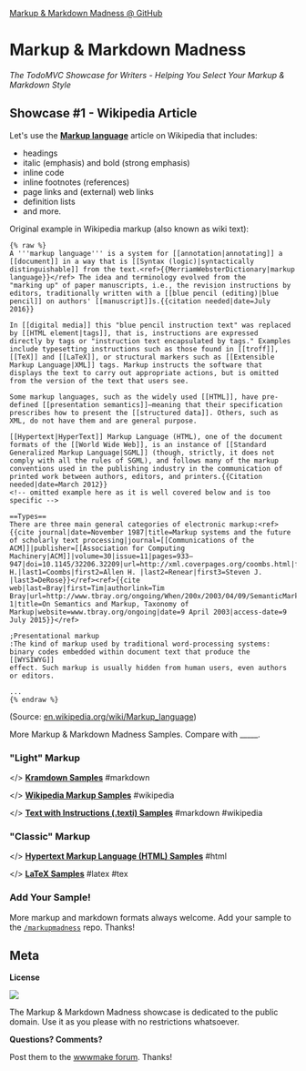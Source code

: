 [Markup & Markdown Madness @ GitHub](https://github.com/markupmadness)

# Markup & Markdown Madness 

_The TodoMVC Showcase for Writers - Helping You Select Your Markup & Markdown Style_


## Showcase #1 - Wikipedia Article 

Let's use the [**Markup language**](https://en.wikipedia.org/wiki/Markup_language) article on Wikipedia that includes:

- headings
- italic (emphasis) and bold (strong emphasis)
- inline code
- inline footnotes (references)
- page links and (external) web links
- definition lists
- and more.

Original example in Wikipedia markup (also known as wiki text):

``` text
{% raw %}
A '''markup language''' is a system for [[annotation|annotating]] a [[document]] in a way that is [[Syntax (logic)|syntactically
distinguishable]] from the text.<ref>{{MerriamWebsterDictionary|markup language}}</ref> The idea and terminology evolved from the
"marking up" of paper manuscripts, i.e., the revision instructions by editors, traditionally written with a [[blue pencil (editing)|blue
pencil]] on authors' [[manuscript]]s.{{citation needed|date=July 2016}}

In [[digital media]] this "blue pencil instruction text" was replaced by [[HTML element|tags]], that is, instructions are expressed
directly by tags or "instruction text encapsulated by tags." Examples include typesetting instructions such as those found in [[troff]],
[[TeX]] and [[LaTeX]], or structural markers such as [[Extensible Markup Language|XML]] tags. Markup instructs the software that
displays the text to carry out appropriate actions, but is omitted from the version of the text that users see.

Some markup languages, such as the widely used [[HTML]], have pre-defined [[presentation semantics]]—meaning that their specification
prescribes how to present the [[structured data]]. Others, such as XML, do not have them and are general purpose.

[[Hypertext|HyperText]] Markup Language (HTML), one of the document formats of the [[World Wide Web]], is an instance of [[Standard
Generalized Markup Language|SGML]] (though, strictly, it does not comply with all the rules of SGML), and follows many of the markup
conventions used in the publishing industry in the communication of printed work between authors, editors, and printers.{{Citation
needed|date=March 2012}}
<!-- omitted example here as it is well covered below and is too specific -->

==Types==
There are three main general categories of electronic markup:<ref>{{cite journal|date=November 1987|title=Markup systems and the future
of scholarly text processing|journal=[[Communications of the ACM]]|publisher=[[Association for Computing
Machinery|ACM]]|volume=30|issue=11|pages=933–947|doi=10.1145/32206.32209|url=http://xml.coverpages.org/coombs.html|first1=James
H.|last1=Coombs|first2=Allen H. |last2=Renear|first3=Steven J. |last3=DeRose}}</ref><ref>{{cite web|last=Bray|first=Tim|authorlink=Tim
Bray|url=http://www.tbray.org/ongoing/When/200x/2003/04/09/SemanticMarkup#p-1|title=On Semantics and Markup, Taxonomy of
Markup|website=www.tbray.org/ongoing|date=9 April 2003|access-date=9 July 2015}}</ref>

;Presentational markup
:The kind of markup used by traditional word-processing systems: binary codes embedded within document text that produce the [[WYSIWYG]]
effect. Such markup is usually hidden from human users, even authors or editors.

...
{% endraw %}
```

(Source: [en.wikipedia.org/wiki/Markup_language](https://en.wikipedia.org/w/index.php?title=Markup_language&action=raw))

More Markup & Markdown Madness Samples. Compare with \_\_\_\_\_.


### "Light" Markup

</> [**Kramdown Samples**](https://github.com/markupmadness/markupmadness/tree/master/kramdown) #markdown

</> [**Wikipedia Markup Samples**](https://github.com/markupmadness/markupmadness/tree/master/wikipedia) #wikipedia

</> [**Text with Instructions (.texti) Samples**](https://github.com/markupmadness/markupmadness/tree/master/texti) #markdown #wikipedia


### "Classic" Markup

</> [**Hypertext Markup Language (HTML) Samples**](https://github.com/markupmadness/markupmadness/tree/master/html) #html

</> [**LaTeX Samples**](https://github.com/markupmadness/markupmadness/tree/master/latex) #latex #tex



### Add Your Sample!

More markup and markdown formats always welcome. Add your sample to the [`/markupmadness`](https://github.com/markupmadness/markupmadness) repo. Thanks!


## Meta

**License**

![](https://publicdomainworks.github.io/buttons/zero88x31.png)

The Markup & Markdown Madness showcase
is dedicated to the public domain. Use it as you please with no restrictions whatsoever.

**Questions? Comments?**

Post them to the [wwwmake forum](http://groups.google.com/group/wwwmake). Thanks!

